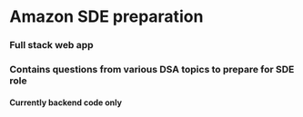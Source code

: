 # Amazon SDE preparation
### Full stack web app
### Contains questions from various DSA topics to prepare for SDE role
#### Currently backend code only
